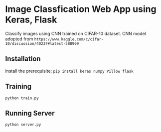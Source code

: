 # Image Classfication Web App using Keras, Flask
 Classify images using CNN trained on CIFAR-10 dataset.
 CNN model adopted from 
 `https://www.kaggle.com/c/cifar-10/discussion/40237#latest-588909`
 
## Installation
install the prerequisite:
`pip install keras numpy Pillow flask`

## Training
`python train.py`

## Running Server
`python server.py`

